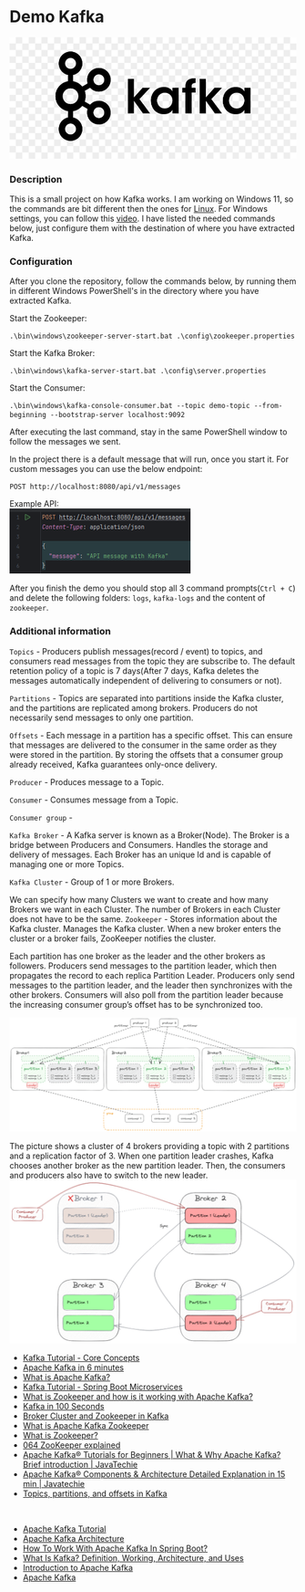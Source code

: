 # Demo Kafka

![kafka-logo](kafka-logo.jpg)

### Description
This is a small project on how Kafka works. I am working on Windows 11, so the commands are bit different then the 
ones for [Linux](https://kafka.apache.org/quickstart). For Windows settings, you can follow 
this [video](https://www.youtube.com/watch?v=LX5LKBYHmyU). I have listed the needed commands below, just configure 
them with the destination of where you have extracted Kafka.

### Configuration
After you clone the repository, follow the commands below, by running them in different Windows PowerShell's in the directory 
where you have extracted Kafka.

Start the Zookeeper:
```
.\bin\windows\zookeeper-server-start.bat .\config\zookeeper.properties
```

Start the Kafka Broker:
```
.\bin\windows\kafka-server-start.bat .\config\server.properties
```

Start the Consumer:
```
.\bin\windows\kafka-console-consumer.bat --topic demo-topic --from-beginning --bootstrap-server localhost:9092
```
After executing the last command, stay in the same PowerShell window to follow the messages we sent. 

In the project there is a default message that will run, once you start it. For custom messages you can use the below endpoint:
```
POST http://localhost:8080/api/v1/messages
```
Example API:<br>
![example-api](example-api.png)

After you finish the demo you should stop all 3 command prompts(`Ctrl + C`) and delete the following folders: `logs`, `kafka-logs` 
and the content of `zookeeper`.

### Additional information

`Topics` - Producers publish messages(record / event) to topics, and consumers read messages from the topic they are subscribe to. The 
default retention policy of a topic is 7 days(After 7 days, Kafka deletes the messages automatically independent of delivering to 
consumers or not). 
<br>

`Partitions` - Topics are separated into partitions inside the Kafka cluster, and the partitions are replicated among brokers. Producers do 
not necessarily send messages to only one partition. 
<br>

`Offsets` -  Each message in a partition has a specific offset. This can ensure that messages are delivered to the consumer in the same 
order as they were stored in the partition. By storing the offsets that a consumer group already received, Kafka guarantees only-once 
delivery. 
<br>

`Producer` - Produces message to a Topic. 
<br>

`Consumer` - Consumes message from a Topic. 
<br>

`Consumer group` - 
<br>

`Kafka Broker` - A Kafka server is known as a Broker(Node). The Broker is a bridge between Producers and Consumers. Handles the storage and 
delivery of messages. Each Broker has an unique Id and is capable of managing one or more Topics. 
<br>

`Kafka Cluster` - Group of 1 or more Brokers. 
<br>

We can specify how many Clusters we want to create and how many Brokers we want in each Cluster. The number of Brokers 
in each Cluster does not have to be the same.
`Zookeeper` - Stores information about the Kafka cluster. Manages the Kafka cluster. When a new broker enters the cluster 
or a broker fails, ZooKeeper notifies the cluster. <br>

Each partition has one broker as the leader and the other brokers as followers.
Producers send messages to the partition leader, which then propagates the record to each replica
Partition Leader. Producers only send messages to the partition leader, and the leader then synchronizes with the other brokers. Consumers will also poll from the partition leader because the increasing consumer group’s offset has to be synchronized too.

![kafka-big-picture](kafka-big-picture.png)


The picture shows a cluster of 4 brokers providing a topic with 2 partitions and a replication factor of 3. When one partition 
leader crashes, Kafka chooses another broker as the new partition leader. Then, the consumers and producers also have to switch 
to the new leader.
![kafka-broker-leader](kafka-broker-leader.png)



- [Kafka Tutorial - Core Concepts](https://www.youtube.com/watch?v=udnX21__SuU&list=PLN_xGGp_EzELV3J2Bp-kNkmI2Vor338NI&index=29&t=8s)
- [Apache Kafka in 6 minutes](https://www.youtube.com/watch?v=Ch5VhJzaoaI&list=PLN_xGGp_EzELV3J2Bp-kNkmI2Vor338NI&index=31)
- [What is Apache Kafka?](https://www.youtube.com/watch?v=vHbvbwSEYGo)
- [Kafka Tutorial - Spring Boot Microservices](https://www.youtube.com/watch?v=SqVfCyfCJqw&t=637s)
- [What is Zookeeper and how is it working with Apache Kafka?](https://www.youtube.com/watch?v=t0FDmj4kaIg)
- [Kafka in 100 Seconds](https://www.youtube.com/watch?v=uvb00oaa3k8)
- [Broker Cluster and Zookeeper in Kafka](https://www.youtube.com/watch?v=glOc3vH4iFw)
- [What is Apache Kafka Zookeeper](https://www.youtube.com/watch?v=EiuufG9fPR8)
- [What is Zookeeper?](https://www.youtube.com/watch?v=AS5a91DOmks)
- [064 ZooKeeper explained](https://www.youtube.com/watch?v=gZj16chk0Ss)
- [Apache Kafka® Tutorials for Beginners | What & Why Apache Kafka? Brief introduction | JavaTechie](https://www.youtube.com/watch?v=xGwzuz8F9k0&list=PLN_xGGp_EzELV3J2Bp-kNkmI2Vor338NI&index=33&t=15s)
- [Apache Kafka® Components & Architecture Detailed Explanation in 15 min | Javatechie](https://www.youtube.com/watch?v=HUAa1Yg9NlI)
- [Topics, partitions, and offsets in Kafka](https://www.youtube.com/watch?v=EA6haCVM06Y)

<br>

- [Apache Kafka Tutorial](https://www.javatpoint.com/apache-kafka)
- [Apache Kafka Architecture](https://www.javatpoint.com/apache-kafka-architecture)
- [How To Work With Apache Kafka In Spring Boot?](https://javatechonline.com/how-to-work-with-apache-kafka-in-spring-boot/)
- [What Is Kafka? Definition, Working, Architecture, and Uses](https://www.spiceworks.com/tech/data-management/articles/what-is-kafka/)
- [Introduction to Apache Kafka](https://www.baeldung.com/apache-kafka)
- [Apache Kafka](https://developerexperience.io/articles/kafka)
